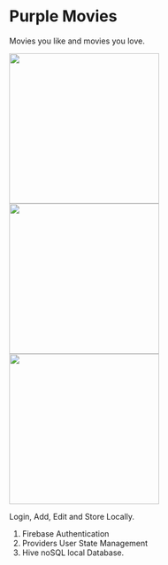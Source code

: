 # Purple Movies 

Movies you like and movies you love.

<img width="271" src="https://user-images.githubusercontent.com/14312802/129535268-bea2f481-b837-426c-881a-a58f09022a3b.jpeg"><img width="271" src="https://user-images.githubusercontent.com/14312802/129535276-c01113d1-0c8a-4efa-952d-68810f48389c.jpeg"><img width="271" src="https://user-images.githubusercontent.com/14312802/129535288-bce6d1df-eea3-4065-ac76-8c96393a3c4f.jpeg">

Login, Add, Edit and Store Locally.

1. Firebase Authentication
2. Providers User State Management
3. Hive noSQL local Database.




